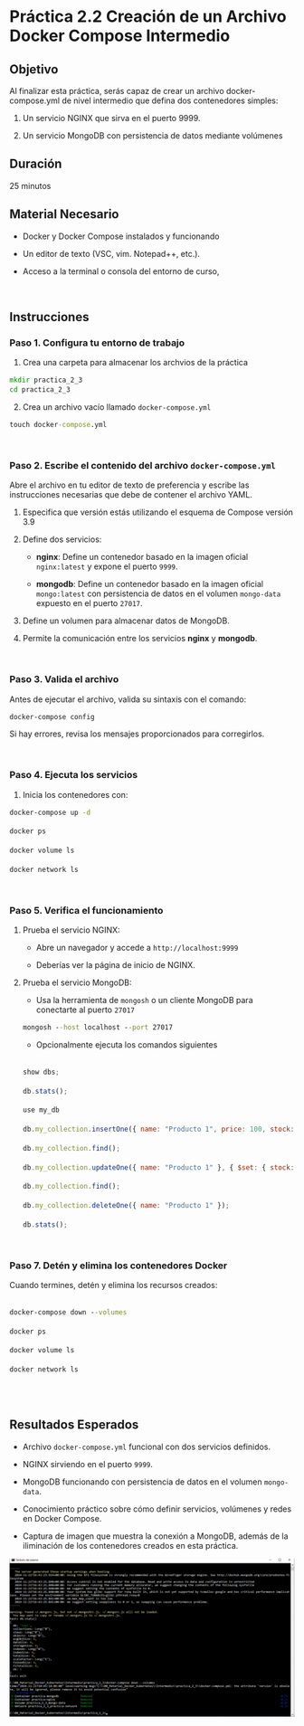 # Práctica 2.2 Creación de un Archivo Docker Compose Intermedio

## Objetivo

Al finalizar esta práctica, serás capaz de crear un archivo docker-compose.yml de nivel intermedio que defina dos contenedores simples:

1. Un servicio NGINX que sirva en el puerto 9999.

2. Un servicio MongoDB con persistencia de datos mediante volúmenes

## Duración

25 minutos


## Material Necesario

- Docker y Docker Compose instalados y funcionando

- Un editor de texto (VSC, vim. Notepad++, etc.).

- Acceso a la terminal o consola del entorno de curso,


<br/>

## Instrucciones

### Paso 1. Configura tu entorno de trabajo

1. Crea una carpeta para almacenar los archvios de la práctica

```cmd
mkdir practica_2_3
cd practica_2_3
```

2. Crea un archivo vacío llamado `docker-compose.yml`

```cmd
touch docker-compose.yml
```

<br/>

### Paso 2. Escribe el contenido del archivo `docker-compose.yml`

Abre el archivo en tu editor de texto de preferencia y escribe las instrucciones necesarias que debe de contener el archivo YAML.

1. Especifica que versión estás utilizando el esquema de Compose versión 3.9

2. Define dos servicios:

    - **nginx**: Define un contenedor basado en la imagen oficial `nginx:latest` y expone el puerto `9999`.

    - **mongodb**: Define un contenedor basado en la imagen oficial `mongo:latest` con persistencia de datos en el volumen `mongo-data` expuesto en el puerto `27017`.

3. Define un volumen para almacenar datos de MongoDB.

4. Permite la comunicación entre los servicios **nginx** y **mongodb**.

<br/>

### Paso 3. Valida el archivo

Antes de ejecutar el archivo, valida su sintaxis con el comando:

```cmd
docker-compose config
```

Si hay errores, revisa los mensajes proporcionados para corregirlos.

<br/>

### Paso 4. Ejecuta los servicios

1. Inicia los contenedores con:

```cmd
docker-compose up -d

docker ps

docker volume ls

docker network ls

```
<br/>

### Paso 5. Verifica el funcionamiento

1. Prueba el servicio NGINX:

    - Abre un navegador y accede a `http://localhost:9999`

    - Deberías ver la página de inicio de NGINX.

2. Prueba el servicio MongoDB:

    - Usa la herramienta de `mongosh` o un cliente MongoDB para conectarte al puerto `27017`

    ```cmd
    mongosh --host localhost --port 27017
    ```

    - Opcionalmente ejecuta los comandos siguientes

    ```javascript

    show dbs;

    db.stats();

    use my_db

    db.my_collection.insertOne({ name: "Producto 1", price: 100, stock: 50 });

    db.my_collection.find();

    db.my_collection.updateOne({ name: "Producto 1" }, { $set: { stock: 5 } })

    db.my_collection.find();

    db.my_collection.deleteOne({ name: "Producto 1" });

    db.stats();

    ```

<br/>

### Paso 7. Detén y elimina los contenedores Docker

Cuando termines, detén y elimina los recursos creados:

```cmd

docker-compose down --volumes

docker ps

docker volume ls

docker network ls

```
<br/>
<br/>

## Resultados Esperados

- Archivo `docker-compose.yml` funcional con dos servicios definidos.

- NGINX sirviendo en el puerto `9999`.

- MongoDB funcionando con persistencia de datos en el volumen `mongo-data`.

- Conocimiento práctico sobre cómo definir servicios, volúmenes y redes en Docker Compose.

- Captura de imagen que muestra la conexión a MongoDB, además de la iliminación de los contenedores creados en esta práctica.

![mongosh](../images/u2_2_1.png)